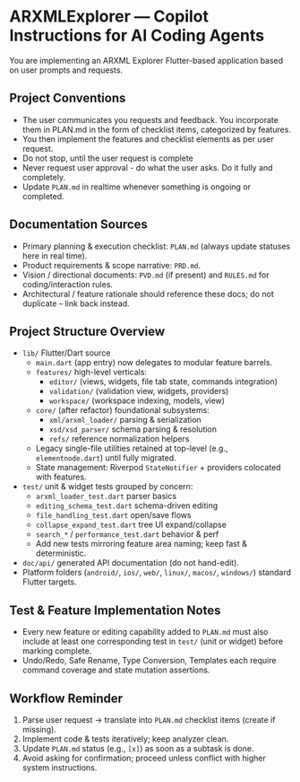 # ARXMLExplorer — Copilot Instructions for AI Coding Agents

You are implementing an ARXML Explorer Flutter-based application based on user prompts and requests.

## Project Conventions
  - The user communicates you requests and feedback. You incorporate them in PLAN.md in the form of checklist items, categorized by features. 
  - You then implement the features and checklist elements as per user request.
  - Do not stop, until the user request is complete
  - Never request user approval - do what the user asks. Do it fully and completely. 
  - Update `PLAN.md` in realtime whenever something is ongoing or completed.

## Documentation Sources
- Primary planning & execution checklist: `PLAN.md` (always update statuses here in real time).
- Product requirements & scope narrative: `PRD.md`.
- Vision / directional documents: `PVD.md` (if present) and `RULES.md` for coding/interaction rules.
- Architectural / feature rationale should reference these docs; do not duplicate – link back instead.

## Project Structure Overview
- `lib/` Flutter/Dart source
  - `main.dart` (app entry) now delegates to modular feature barrels.
  - `features/` high-level verticals:
    - `editor/` (views, widgets, file tab state, commands integration)
    - `validation/` (validation view, widgets, providers)
    - `workspace/` (workspace indexing, models, view)
  - `core/` (after refactor) foundational subsystems:
    - `xml/arxml_loader/` parsing & serialization
    - `xsd/xsd_parser/` schema parsing & resolution
    - `refs/` reference normalization helpers
  - Legacy single-file utilities retained at top-level (e.g., `elementnode.dart`) until fully migrated.
  - State management: Riverpod `StateNotifier` + providers colocated with features.
- `test/` unit & widget tests grouped by concern:
  - `arxml_loader_test.dart` parser basics
  - `editing_schema_test.dart` schema-driven editing
  - `file_handling_test.dart` open/save flows
  - `collapse_expand_test.dart` tree UI expand/collapse
  - `search_*` / `performance_test.dart` behavior & perf
  - Add new tests mirroring feature area naming; keep fast & deterministic.
- `doc/api/` generated API documentation (do not hand-edit).
- Platform folders (`android/`, `ios/`, `web/`, `linux/`, `macos/`, `windows/`) standard Flutter targets.

## Test & Feature Implementation Notes
- Every new feature or editing capability added to `PLAN.md` must also include at least one corresponding test in `test/` (unit or widget) before marking complete.
- Undo/Redo, Safe Rename, Type Conversion, Templates each require command coverage and state mutation assertions.

## Workflow Reminder
1. Parse user request → translate into `PLAN.md` checklist items (create if missing).
2. Implement code & tests iteratively; keep analyzer clean.
3. Update `PLAN.md` status (e.g., `[x]`) as soon as a subtask is done.
4. Avoid asking for confirmation; proceed unless conflict with higher system instructions.

